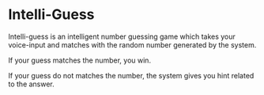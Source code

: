 # Intelli-Guess

Intelli-guess is an intelligent number guessing game which takes your voice-input and matches with the random number generated by the system. 

If your guess matches the number, you win.

If your guess do not matches the number, the system gives you hint related to the answer.
